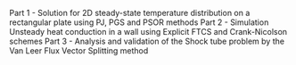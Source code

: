 Part 1 -  Solution for 2D steady-state temperature distribution on a rectangular plate using PJ, PGS and PSOR methods
Part 2 -  Simulation Unsteady heat conduction in a wall using Explicit FTCS and Crank-Nicolson schemes
Part 3 -  Analysis and validation of the Shock tube problem by the Van Leer Flux Vector Splitting method
